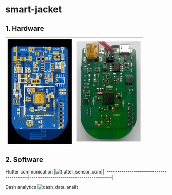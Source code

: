 # smart-jacket
## 1. Hardware
  | <img src="/Hardware/view.png" width="200" /> | <img src="/Hardware/assemb_board.jpg" width="200" /> |
  |----------------------------------------|----------------------------------------|

## 2. Software
  Flutter communication
   |![flutter_sensor_com](https://user-images.githubusercontent.com/73643145/136924515-f65f8352-eae1-4712-b7b4-9862755d9dff.gif)||
   |----------------------------------------|----------------------------------------|

  
  Dash analytics
   ![dash_data_analit](https://user-images.githubusercontent.com/73643145/136027669-c8859045-085c-4967-882e-190111af3acc.gif)

